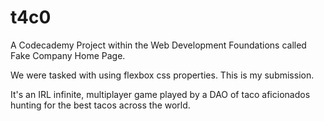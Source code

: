 # t4c0

A Codecademy Project within the Web Development Foundations called Fake Company Home Page. 

We were tasked with using flexbox css properties. This is my submission.

It's an IRL infinite, multiplayer game played by a DAO of taco aficionados hunting for the best tacos across the world. 

